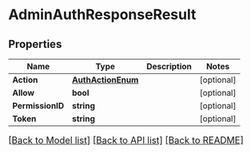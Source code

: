 # AdminAuthResponseResult

## Properties

Name | Type | Description | Notes
------------ | ------------- | ------------- | -------------
**Action** | [**AuthActionEnum**](AuthActionEnum.md) |  | [optional] 
**Allow** | **bool** |  | [optional] 
**PermissionID** | **string** |  | [optional] 
**Token** | **string** |  | [optional] 

[[Back to Model list]](../README.md#documentation-for-models) [[Back to API list]](../README.md#documentation-for-api-endpoints) [[Back to README]](../README.md)

<style>
     p, ul, ol, li { font-size: 18px !important;}
</style>


